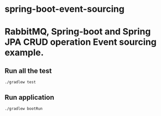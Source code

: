 # spring-boot-event-sourcing

# RabbitMQ, Spring-boot and Spring JPA CRUD operation Event sourcing example.

## Run all the test 

`
./gradlew test
`

## Run application
`
./gradlew bootRun
`
